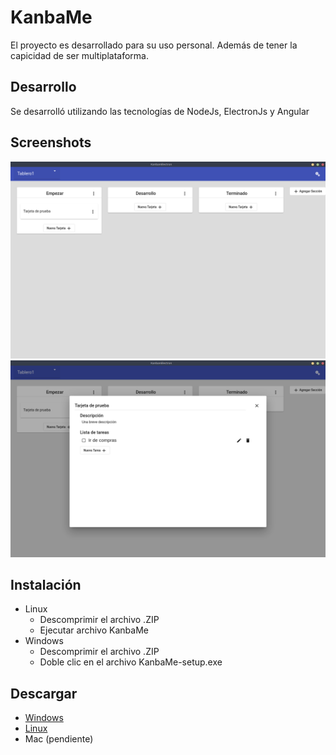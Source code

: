 # KanbaMe

El proyecto es desarrollado para su uso personal. Además de tener la capicidad de ser multiplataforma.

## Desarrollo
Se desarrolló utilizando las tecnologías de NodeJs, ElectronJs y Angular

## Screenshots
![alt text](https://github.com/AlbinoVejar/KanbanElectron/blob/master/assets/Screenshot_20201005_162612.png "Foto 1")
![alt text](https://github.com/AlbinoVejar/KanbanElectron/blob/master/assets/Screenshot_20201005_162659.png "Foto 2")

## Instalación
* Linux
  * Descomprimir el archivo .ZIP
  * Ejecutar archivo KanbaMe
* Windows
  * Descomprimir el archivo .ZIP
  * Doble clic en el archivo KanbaMe-setup.exe

## Descargar
* [Windows](https://github.com/AlbinoVejar/KanbanElectron/releases/download/1.0-beta/MyKanban-beta-windows.zip)
* [Linux](https://github.com/AlbinoVejar/KanbanElectron/releases/download/1.0-beta/My-Kanban_beta-linux.zip)
* Mac (pendiente)
